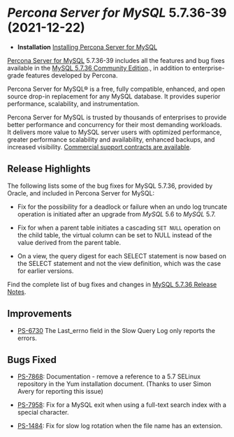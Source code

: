 # *Percona Server for MySQL* 5.7.36-39 (2021-12-22)

* **Installation** [Installing Percona Server for MySQL](https://www.percona.com/doc/percona-server/5.7/installation.html)

[Percona Server for MySQL](https://www.percona.com/software/mysql-database/percona-server) 5.7.36-39
includes all the features and bug fixes available in the
[MySQL 5.7.36 Community Edition](https://dev.mysql.com/doc/relnotes/mysql/5.7/en/news-5-7-36.html).,
in addition to enterprise-grade features developed by Percona.

Percona Server for MySQL® is a free, fully compatible, enhanced, and open
source drop-in replacement for any MySQL database. It provides superior
performance, scalability, and instrumentation.

Percona Server for MySQL is trusted by thousands of enterprises to provide
better performance and concurrency for their most demanding workloads.
It delivers more value to MySQL server users with optimized performance,
greater performance scalability and availability, enhanced backups, and
increased visibility. [Commercial support contracts are available](https://www.percona.com/services/support/mysql-support).

## Release Highlights

The following lists some of the bug fixes for MySQL 5.7.36, provided by Oracle, and included in Percona Server for MySQL:

* Fix for the possibility for a deadlock or failure when an undo log truncate operation is initiated after an upgrade from *MySQL* 5.6 to *MySQL* 5.7.

* Fix for when a parent table initiates a cascading `SET NULL` operation on the child table, the virtual column can be set to NULL instead of the value derived from the parent table.

* On a view, the query digest for each SELECT statement is now based on the SELECT statement and not the view definition, which was the case for earlier versions.

Find the complete list of bug fixes and changes in [MySQL 5.7.36 Release Notes](https://dev.mysql.com/doc/relnotes/mysql/5.7/en/news-5-7-36.html).

## Improvements

* [PS-6730](https://jira.percona.com/browse/PS-6730) The Last_errno field in the Slow Query Log only reports the errors.

## Bugs Fixed

* [PS-7868](https://jira.percona.com/browse/PS-7868): Documentation - remove a reference to a 5.7 SELinux repository in the Yum installation document. (Thanks to user Simon Avery for reporting this issue)

* [PS-7958](https://jira.percona.com/browse/PS-7958): Fix for a MySQL exit when using a full-text search index with a special character.

* [PS-1484](https://jira.percona.com/browse/PS-1484): Fix for slow log rotation when the file name has an extension.
